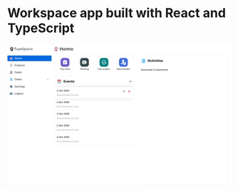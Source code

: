 # Workspace app built with React and TypeScript

![Alt workspace app](/public/images/Screenshot%202022-12-29%20at%2016.02.00.png)



